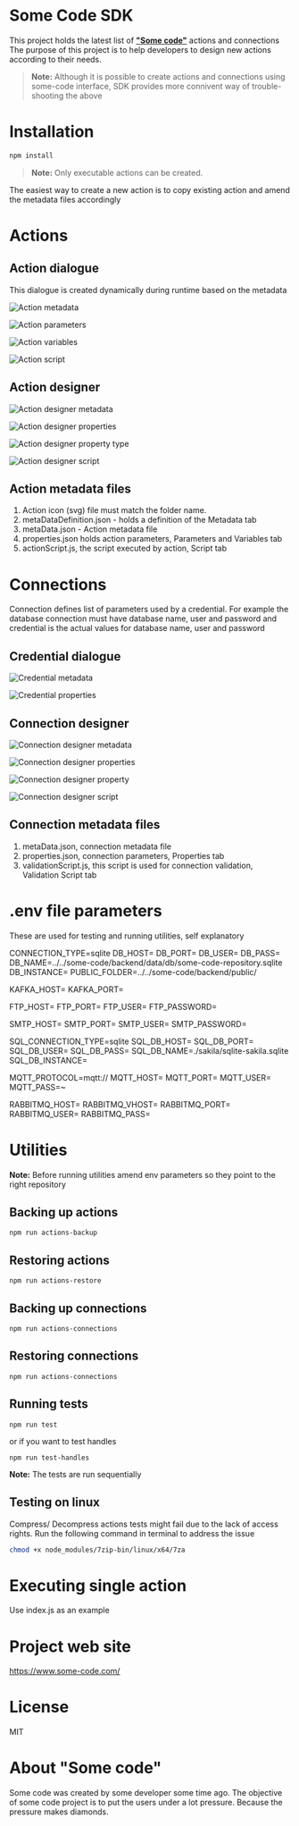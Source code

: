 # Some Code SDK

This project holds the latest list of **["Some code"](https://www.some-code.com/)** actions and connections
The purpose of this project is to help developers to design new actions according to their needs.

> **Note:** Although it is possible to create actions and connections using some-code interface, SDK provides more connivent way of trouble-shooting the above

# Installation

```bash
npm install
```

> **Note:** Only executable actions can be created.

The easiest way to create a new action is to copy existing action and amend the metadata files accordingly

# Actions

## Action dialogue

This dialogue is created dynamically during runtime based on the metadata

![Action metadata](images/action-metadata.png)

![Action parameters](images/action-parameters.png)

![Action variables](images/action-variables.png)

![Action script](images/action-script.png)

## Action designer

![Action designer metadata](images/action-designer-metadata.png)

![Action designer properties](images/action-designer-properties.png)

![Action designer property type](images/action-designer-property-type.png)

![Action designer script](images/action-designer-script.png)

## Action metadata files

1. Action icon (svg) file must match the folder name.
2. metaDataDefinition.json - holds a definition of the Metadata tab
3. metaData.json - Action metadata file
4. properties.json holds action parameters, Parameters and Variables tab
5. actionScript.js, the script executed by action, Script tab

# Connections

Connection defines list of parameters used by a credential. For example the database connection must have database name, user and password and credential is the actual values for database name, user and password

## Credential dialogue

![Credential metadata](images/credential-metadata.png)

![Credential properties](images/credential-properties.png)

## Connection designer

![Connection designer metadata](images/connection-designer-metadata.png)

![Connection designer properties](images/connection-designer-properties.png)

![Connection designer property](images/connection-designer-property.png)

![Connection designer script](images/connection-designer-script.png)

## Connection metadata files

1. metaData.json, connection metadata file
2. properties.json, connection parameters, Properties tab
3. validationScript.js, this script is used for connection validation, Validation Script tab

# .env file parameters

These are used for testing and running utilities, self explanatory

CONNECTION_TYPE=sqlite
DB_HOST=
DB_PORT=
DB_USER=
DB_PASS=
DB_NAME=../../some-code/backend/data/db/some-code-repository.sqlite
DB_INSTANCE=
PUBLIC_FOLDER=../../some-code/backend/public/

KAFKA_HOST=
KAFKA_PORT=

FTP_HOST=
FTP_PORT=
FTP_USER=
FTP_PASSWORD=

SMTP_HOST=
SMTP_PORT=
SMTP_USER=
SMTP_PASSWORD=

SQL_CONNECTION_TYPE=sqlite
SQL_DB_HOST=
SQL_DB_PORT=
SQL_DB_USER=
SQL_DB_PASS=
SQL_DB_NAME=./sakila/sqlite-sakila.sqlite
SQL_DB_INSTANCE=

MQTT_PROTOCOL=mqtt://
MQTT_HOST=
MQTT_PORT=
MQTT_USER=
MQTT_PASS=~

RABBITMQ_HOST=
RABBITMQ_VHOST=
RABBITMQ_PORT=
RABBITMQ_USER=
RABBITMQ_PASS=

# Utilities

**Note:** Before running utilities amend env parameters so they point to the right repository

## Backing up actions

```
npm run actions-backup
```

## Restoring actions

```
npm run actions-restore
```

## Backing up connections

```
npm run actions-connections
```

## Restoring connections

```
npm run actions-connections
```

## Running tests

```
npm run test
```

or if you want to test handles

```
npm run test-handles
```

**Note:** The tests are run sequentially

## Testing on linux

Compress/ Decompress actions tests might fail due to the lack of access rights.
Run the following command in terminal to address the issue

```bash
chmod +x node_modules/7zip-bin/linux/x64/7za
```

# Executing single action

Use index.js as an example

# Project web site

https://www.some-code.com/

# License

MIT

# About "Some code"

Some code was created by some developer some time ago.
The objective of some code project is to put the users under a lot pressure.
Because the pressure makes diamonds.
